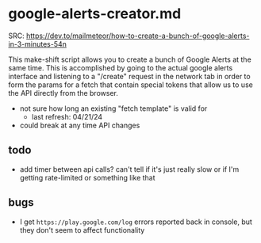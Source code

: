 # google-alerts-creator.md

SRC: https://dev.to/mailmeteor/how-to-create-a-bunch-of-google-alerts-in-3-minutes-54n 

This make-shift script allows you to create a bunch of Google Alerts at the same time. This is accomplished by going to the 
actual google alerts interface and listening to a "/create" request in the network tab in order to form the params
for a fetch that contain special tokens that allow us to use the API directly from the browser.

- not sure how long an existing "fetch template" is valid for
    - last refresh: 04/21/24
- could break at any time API changes

## todo
- add timer between api calls? can't tell if it's just really slow or if I'm getting rate-limited or something like that
## bugs

- I get `https://play.google.com/log` errors reported back in console, but they don't seem to affect functionality
